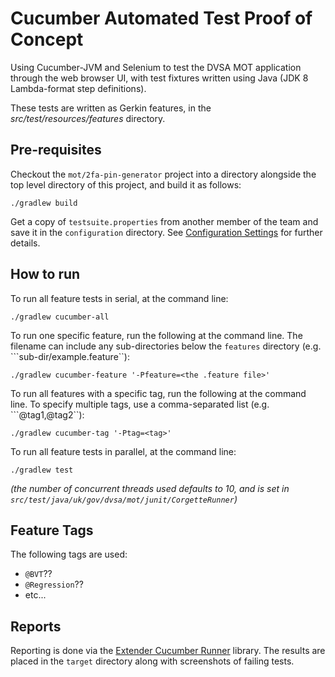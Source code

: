 # Cucumber Automated Test Proof of Concept

Using Cucumber-JVM and Selenium to test the DVSA MOT application through the web browser UI, with test fixtures
written using Java (JDK 8 Lambda-format step definitions).

These tests are written as Gerkin features, in the *src/test/resources/features* directory.

## Pre-requisites
Checkout the ```mot/2fa-pin-generator``` project into a directory alongside the top level directory of this project, and build it as follows:
```
./gradlew build
```

Get a copy of ```testsuite.properties``` from another member of the team and save it in the ```configuration``` directory. See [Configuration Settings](configuration/README.md) for further details.

## How to run

To run all feature tests in serial, at the command line:
```
./gradlew cucumber-all
```

To run one specific feature, run the following at the command line. The filename can include any sub-directories below the ```features``` directory (e.g. ```sub-dir/example.feature``):

```
./gradlew cucumber-feature '-Pfeature=<the .feature file>'
```

To run all features with a specific tag, run the following at the command line. To specify multiple tags, use a comma-separated list (e.g. ```@tag1,@tag2``):

```
./gradlew cucumber-tag '-Ptag=<tag>'
```

To run all feature tests in parallel, at the command line:
```
./gradlew test
```
*(the number of concurrent threads used defaults to 10, and is set in ```src/test/java/uk/gov/dvsa/mot/junit/CorgetteRunner```)*

## Feature Tags

The following tags are used:

* ```@BVT```??
* ```@Regression```??
* etc...

## Reports
Reporting is done via the [Extender Cucumber Runner](http://mkolisnyk.github.io/cucumber-reports/extended-cucumber-runner) library. The results are placed in the `target` directory along with screenshots of failing tests.
